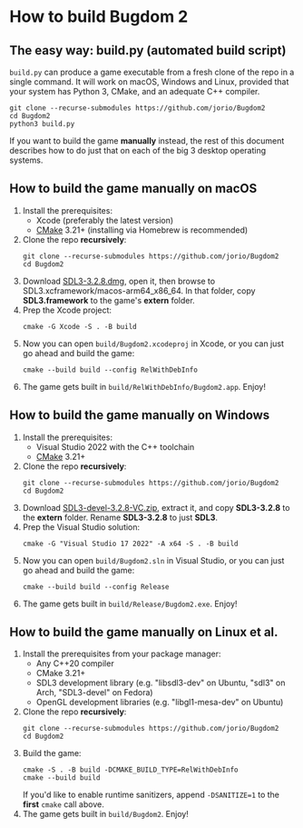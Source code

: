 # How to build Bugdom 2

## The easy way: build.py (automated build script)

`build.py` can produce a game executable from a fresh clone of the repo in a single command. It will work on macOS, Windows and Linux, provided that your system has Python 3, CMake, and an adequate C++ compiler.

```
git clone --recurse-submodules https://github.com/jorio/Bugdom2
cd Bugdom2
python3 build.py
```

If you want to build the game **manually** instead, the rest of this document describes how to do just that on each of the big 3 desktop operating systems.

## How to build the game manually on macOS

1. Install the prerequisites:
    - Xcode (preferably the latest version)
    - [CMake](https://formulae.brew.sh/formula/cmake) 3.21+ (installing via Homebrew is recommended)
1. Clone the repo **recursively**:
    ```
    git clone --recurse-submodules https://github.com/jorio/Bugdom2
    cd Bugdom2
    ```
1. Download [SDL3-3.2.8.dmg](https://libsdl.org/release/SDL3-3.2.8.dmg), open it, then browse to SDL3.xcframework/macos-arm64_x86_64. In that folder, copy **SDL3.framework** to the game's **extern** folder.
1. Prep the Xcode project:
    ```
    cmake -G Xcode -S . -B build
    ```
1. Now you can open `build/Bugdom2.xcodeproj` in Xcode, or you can just go ahead and build the game:
    ```
    cmake --build build --config RelWithDebInfo
    ```
1. The game gets built in `build/RelWithDebInfo/Bugdom2.app`. Enjoy!

## How to build the game manually on Windows

1. Install the prerequisites:
    - Visual Studio 2022 with the C++ toolchain
    - [CMake](https://cmake.org/download/) 3.21+
1. Clone the repo **recursively**:
    ```
    git clone --recurse-submodules https://github.com/jorio/Bugdom2
    cd Bugdom2
    ```
1. Download [SDL3-devel-3.2.8-VC.zip](https://libsdl.org/release/SDL3-devel-3.2.8-VC.zip), extract it, and copy **SDL3-3.2.8** to the **extern** folder. Rename **SDL3-3.2.8** to just **SDL3**.
1. Prep the Visual Studio solution:
    ```
    cmake -G "Visual Studio 17 2022" -A x64 -S . -B build
    ```
1. Now you can open `build/Bugdom2.sln` in Visual Studio, or you can just go ahead and build the game:
    ```
    cmake --build build --config Release
    ```
1. The game gets built in `build/Release/Bugdom2.exe`. Enjoy!

## How to build the game manually on Linux et al.

1. Install the prerequisites from your package manager:
    - Any C++20 compiler
    - CMake 3.21+
    - SDL3 development library (e.g. "libsdl3-dev" on Ubuntu, "sdl3" on Arch, "SDL3-devel" on Fedora)
    - OpenGL development libraries (e.g. "libgl1-mesa-dev" on Ubuntu)
1. Clone the repo **recursively**:
    ```
    git clone --recurse-submodules https://github.com/jorio/Bugdom2
    cd Bugdom2
    ```
1. Build the game:
    ```
    cmake -S . -B build -DCMAKE_BUILD_TYPE=RelWithDebInfo
    cmake --build build
    ```
    If you'd like to enable runtime sanitizers, append `-DSANITIZE=1` to the **first** `cmake` call above.
1. The game gets built in `build/Bugdom2`. Enjoy!
